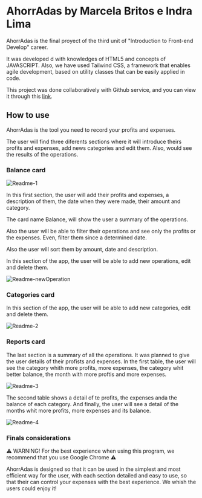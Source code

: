 # AhorrAdas by Marcela Britos e Indra Lima

AhorrAdas is the final proyect of the third unit of "Introduction to Front-end Develop" career.

It was developed d with knowledges of HTML5 and concepts of JAVASCRIPT. Also, we have used Tailwind CSS, a framework that enables agile development, based on utility classes that can be easily applied in code.

This project was done collaboratively with Github service, and you can view it through this [link](https://indra-2507.github.io/Ahorradas/).

## How to use

AhorrAdas is the tool you need to record your profits and expenses.

The user will find three diferents sections where it will introduce theirs profits and expenses, add news categories and edit them. Also, would see the results of the operations.

### Balance card

![Readme-1](https://github.com/marcelabrx/project-saved/assets/121632953/0d04cd10-e1b7-4c05-84f2-0014137cb3fa)

 In this first section, the user will add their profits and expenses, a description of them, the date when they were made, their amount and category.

 The card name Balance, will show the user a summary of the operations.

 Also the user will be able to filter their operations and see only the profits or the expenses. Even, filter them since a determined date.

 Also the user will sort them by amount, date and description.

 In this section of the app, the user will be able to add new operations, edit and delete them.
 
 ![Readme-newOperation](https://github.com/marcelabrx/project-saved/assets/121632953/abe05c91-88e4-473c-b13d-a81c38b220f2)

### Categories card
In this section of the app, the user will be able to add new categories, edit and delete them.

![Readme-2](https://github.com/marcelabrx/project-saved/assets/121632953/c65f6a5b-191c-4a4f-8069-4f5599aa6134)

### Reports card
 
 The last section is a summary of all the operations. It was planned to give the user details of their profists and expenses.
 In the first table, the user will see the category whith more profits, more expenses, the category whit better balance, the month with more proftis and more expenses.
 
 ![Readme-3](https://github.com/marcelabrx/project-saved/assets/121632953/aac08baa-74f9-4936-b0a0-e4b42680317c)
 
 The second table shows a detail of te profits, the expenses anda the balance of each category.
 And finally, the user will see a detail of the months whit more profits, more expenses and its balance.
 
 ![Readme-4](https://github.com/marcelabrx/project-saved/assets/121632953/4fb2e3e6-b69a-4b6d-b37f-3d54ed40d2bc)


### Finals considerations
⚠ WARNING! For the best experience when using this program, we recommend that you use Google Chrome ⚠

AhorrAdas is designed so that it can be used in the simplest and most efficient way for the user, with each section detailed and easy to use, so that their can  control your expenses with the best experience. 
We whish the users could enjoy it!




